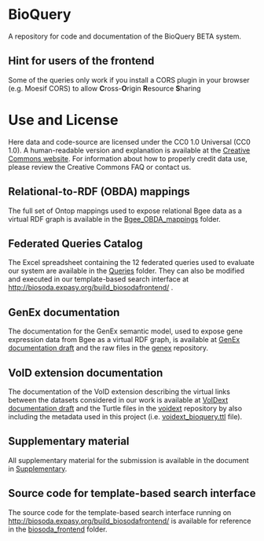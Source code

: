 # BioQuery 
A repository for code and documentation of the BioQuery BETA system.

## Hint for users of the frontend

Some of the queries only work if you install a CORS plugin in your browser (e.g. Moesif CORS) to allow **C**ross-**O**rigin **R**esource **S**haring

# Use and License

Here data and code-source are licensed under the CC0 1.0 Universal (CC0 1.0). A human-readable version and explanation is available at the 
[Creative Commons website](https://creativecommons.org/publicdomain/zero/1.0/deed.en). For information about how to properly credit data use, 
please review the Creative Commons FAQ or contact us.

## Relational-to-RDF (OBDA) mappings

The full set of Ontop mappings used to expose relational Bgee data as a virtual RDF graph is available in the [Bgee_OBDA_mappings](https://github.com/biosoda/bioquery/tree/master/Bgee_OBDA_mappings) folder.

## Federated Queries Catalog

The Excel spreadsheet containing the 12 federated queries used to evaluate our system are available in the [Queries](https://github.com/biosoda/bioquery/tree/master/Queries) folder. They can also be modified and executed in our template-based search interface at http://biosoda.expasy.org/build_biosodafrontend/ .

## GenEx documentation

The documentation for the GenEx semantic model, used to expose gene expression data from Bgee as a virtual RDF graph, is available at [GenEx documentation draft](https://biosoda.github.io/genex/) and the raw files in the [genex](https://github.com/biosoda/genex) repository.

## VoID extension documentation

The documentation of the VoID extension describing the virtual links between the datasets considered in our work is available at [VoIDext documentation draft](https://biosoda.github.io/voidext/) and the Turtle files in the [voidext](https://github.com/biosoda/voidext) repository by also including the metadata used in this project (i.e. [voidext_bioquery.ttl](https://github.com/biosoda/voidext/blob/master/ABox_examplar_data/ABox_application.ttl) file).

## Supplementary material

All supplementary material for the submission is available in the document in [Supplementary](https://github.com/biosoda/bioquery/tree/master/Supplementary).

## Source code for template-based search interface

The source code for the template-based search interface running on http://biosoda.expasy.org/build_biosodafrontend/ is available for reference in the [biosoda_frontend](biosoda_frontend) folder.
